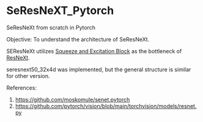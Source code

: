 # SeResNeXT_Pytorch
SeResNeXt from scratch in Pytorch

Objective: To understand the architecture of SeResNeXt.

SEResNeXt utilizes [Squeeze and Excitation Block](https://arxiv.org/abs/1709.01507v4) as the bottleneck of [ResNeXt](https://arxiv.org/abs/1611.05431v2).

seresnext50_32x4d was implemented, but the general structure is similar for other version.

References:
1. https://github.com/moskomule/senet.pytorch
2. https://github.com/pytorch/vision/blob/main/torchvision/models/resnet.py
